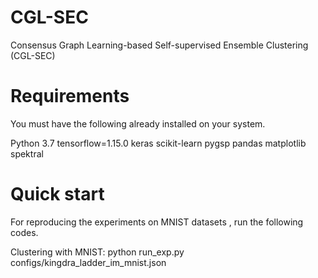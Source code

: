 # CGL-SEC
Consensus Graph Learning-based Self-supervised Ensemble Clustering (CGL-SEC)
# Requirements
You must have the following already installed on your system.

Python 3.7
tensorflow=1.15.0 
keras 
scikit-learn 
pygsp 
pandas 
matplotlib
spektral
# Quick start
For reproducing the experiments on MNIST datasets , run the following codes.

Clustering with MNIST: python run_exp.py configs/kingdra_ladder_im_mnist.json
